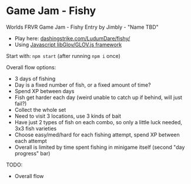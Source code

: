 Game Jam - Fishy
============================

Worlds FRVR Game Jam - Fishy Entry by Jimbly - "Name TBD"

* Play here: [dashingstrike.com/LudumDare/fishy/](http://www.dashingstrike.com/LudumDare/fishy/)
* Using [Javascript libGlov/GLOV.js framework](https://github.com/Jimbly/glovjs)

Start with: `npm start` (after running `npm i` once)

Overall flow options:
* 3 days of fishing
 * Day is a fixed number of fish, or a fixed amount of time?
 * Spend XP between days
 * Fish get harder each day (weird unable to catch up if behind, will just fail?)
* Collect the whole set
 * Need to visit 3 locations, use 3 kinds of bait
 * Have just 2 types of fish on each combo, so only a little luck needed, 3x3 fish varieties
* Choose easy/med/hard for each fishing attempt, spend XP between each attempt
 * Overall is limited by time spent fishing in minigame itself (second "day progress" bar)

TODO:
* Overall flow